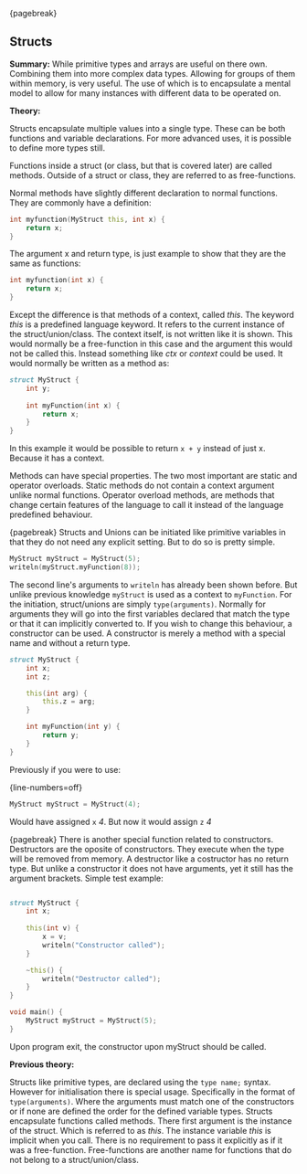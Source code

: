 {pagebreak}

## Structs
**Summary:**
While primitive types and arrays are useful on there own. Combining them into more complex data types. Allowing for groups of them within memory, is very useful. The use of which is to encapsulate a mental model to allow for many instances with different data to be operated on.

**Theory:**

Structs encapsulate multiple values into a single type. These can be both functions and variable declarations. For more advanced uses, it is possible to define more types still.

Functions inside a struct (or class, but that is covered later) are called methods. Outside of a struct or class, they are referred to as free-functions.

Normal methods have slightly different declaration to normal functions. They are commonly have a definition:

```D
int myfunction(MyStruct this, int x) {
	return x;
}
```
The argument x and return type, is just example to show that they are the same as functions:

```D
int myfunction(int x) {
	return x;
}
```
Except the difference is that methods of a context, called *this*. The keyword *this* is a predefined language keyword. It refers to the current instance of the struct/union/class.
The context itself, is not written like it is shown. This would normally be a free-function in this case and the argument this would not be called this. Instead something like *ctx* or *context* could be used. It would normally be written as a method as:

```D
struct MyStruct {
	int y;
	
	int myFunction(int x) {
		return x;
	}
}
```
In this example it would be possible to return ``x + y`` instead of just x. Because it has a context.

Methods can have special properties. The two most important are static and operator overloads.
Static methods do not contain a context argument unlike normal functions.
Operator overload methods, are methods that change certain features of the language to call it instead of the language predefined behaviour.

{pagebreak}
Structs and Unions can be initiated like primitive variables in that they do not need any explicit setting. But to do so is pretty simple.

```D
MyStruct myStruct = MyStruct(5);
writeln(myStruct.myFunction(8));
```

The second line's arguments to ``writeln`` has already been shown before. But unlike previous knowledge ``myStruct`` is used as a context to ``myFunction``.
For the initiation, struct/unions are simply ``type(arguments)``. Normally for arguments they will go into the first variables declared that match the type or that it can implicitly converted to. If you wish to change this behaviour, a constructor can be used.
A constructor is merely a method with a special name and without a return type.

```D
struct MyStruct {
	int x;
	int z;

	this(int arg) {
		this.z = arg;
	}

	int myFunction(int y) {
		return y;
	}
}

```
Previously if you were to use:

{line-numbers=off}
```D
MyStruct myStruct = MyStruct(4);
```

Would have assigned ``x`` *4*. But now it would assign ``z`` *4*

{pagebreak}
There is another special function related to constructors. Destructors are the oposite of constructors. They execute when the type will be removed from memory. A destructor like a costructor has no return type. But unlike a constructor it does not have arguments, yet it still has the argument brackets.
Simple test example:

```D

struct MyStruct {
	int x;
	
	this(int v) {
		x = v;
		writeln("Constructor called");
	}

	~this() {
		writeln("Destructor called");
	}
}

void main() {
	MyStruct myStruct = MyStruct(5);	
}
```
Upon program exit, the constructor upon myStruct should be called.

**Previous theory:**

Structs like primitive types, are declared using the ``type name;`` syntax. However for initialisation there is special usage. Specifically in the format of ``type(arguments)``. Where the arguments must match one of the constructors or if none are defined the order for the defined variable types.
Structs encapsulate functions called methods. There first argument is the instance of the struct. Which is referred to as *this*. The instance variable *this* is implicit when you call. There is no requirement to pass it explicitly as if it was a free-function. Free-functions are another name for functions that do not belong to a struct/union/class.